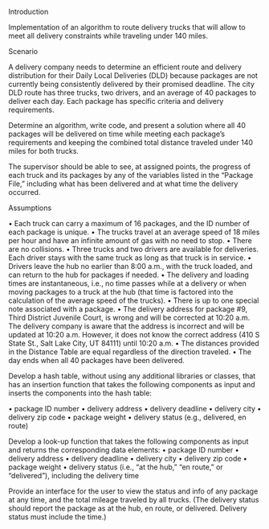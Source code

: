 Introduction

Implementation of an algorithm to route delivery trucks that will allow  to meet all delivery constraints while traveling under 140 miles. 


Scenario

A delivery company needs to determine an efficient route and delivery distribution for their Daily Local Deliveries (DLD) because packages are not currently being consistently delivered by their promised deadline. The city DLD route has three trucks, two drivers, and an average of 40 packages to deliver each day. Each package has specific criteria and delivery requirements.

Determine an algorithm, write code, and present a solution where all 40 packages will be delivered on time while meeting each package’s requirements and keeping the combined total distance traveled under 140 miles for both trucks.

The supervisor should be able to see, at assigned points, the progress of each truck and its packages by any of the variables listed in the “Package File,” including what has been delivered and at what time the delivery occurred.


Assumptions

•   Each truck can carry a maximum of 16 packages, and the ID number of each package is unique.
•   The trucks travel at an average speed of 18 miles per hour and have an infinite amount of gas with no need to stop.
•   There are no collisions.
•   Three trucks and two drivers are available for deliveries. Each driver stays with the same truck as long as that truck is in service.
•   Drivers leave the hub no earlier than 8:00 a.m., with the truck loaded, and can return to the hub for packages if needed. 
•   The delivery and loading times are instantaneous, i.e., no time passes while at a delivery or when moving packages to a truck at the hub (that time is factored into the calculation of the average speed of the trucks).
•   There is up to one special note associated with a package.
•   The delivery address for package #9, Third District Juvenile Court, is wrong and will be corrected at 10:20 a.m. The delivery company is aware that the address is incorrect and will be updated at 10:20 a.m. However, it does not know the correct address (410 S State St., Salt Lake City, UT 84111) until 10:20 a.m.
•   The distances provided in the Distance Table are equal regardless of the direction traveled.
•   The day ends when all 40 packages have been delivered.


Develop a hash table, without using any additional libraries or classes, that has an insertion function that takes the following components as input and inserts the components into the hash table:

•   package ID number
•   delivery address
•   delivery deadline
•   delivery city
•   delivery zip code
•   package weight
•   delivery status (e.g., delivered, en route)

Develop a look-up function that takes the following components as input and returns the corresponding data elements:
•   package ID number
•   delivery address
•   delivery deadline
•   delivery city
•   delivery zip code
•   package weight
•   delivery status (i.e., “at the hub,” “en route,” or “delivered”), including the delivery time

Provide an interface for the user to view the status and info of any package at any time, and the total mileage traveled by all trucks. (The delivery status should report the package as at the hub, en route, or delivered. Delivery status must include the time.)
